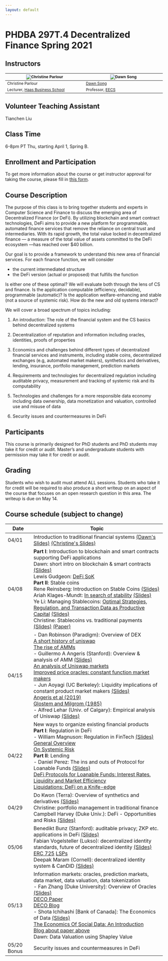 ```yaml
---
layout: default
---
```


# PHDBA 297T.4 Decentralized Finance Spring 2021

## Instructors

<table style="table-layout: fixed; font-size: 88%;">
  <thead>
    <tr>
      <th style="width: 25%;"><img src="https://vcresearch.berkeley.edu/sites/default/files/styles/faculty_photo_full/public/2018-01/christine_parlour.jpg?itok=MubDXnwu" alt="Christine Parlour"></th>
      <th style="width: 25%;"><img src="https://people.eecs.berkeley.edu/~dawnsong/dawn-berkeley.jpg" alt="Dawn Song"></th>
    </tr>
  </thead>
  <tbody>
    <tr>
      <td>Christine Parlour</td>
      <td><a href="https://people.eecs.berkeley.edu/~dawnsong/">Dawn Song</a></td>
    </tr>
    <tr>
      <td>Lecturer, <a href="http://haas.berkeley.edu/">Haas Business School</a></td>
      <td>Professor, <a href="https://eecs.berkeley.edu/">EECS</a></td>
    </tr>
  </tbody>
</table>

## Volunteer Teaching Assistant

Tianchen Liu

## Class Time

6-8pm PT Thu, starting April 1, Spring B.

## Enrollment and Participation

To get more information about the course or get instructor approval for taking the course, please fill in [this form](https://docs.google.com/forms/d/e/1FAIpQLScoLJB9CR5ZXcx6EgyYvgJkodQqslCEKpUh9GuhxOvrsuIytA/viewform).

## Course Description

The purpose of this class is to bring together students and experts in Computer Science and Finance to discuss the emerging area of Decentralized Finance (or DeFi). By utilizing blockchain and smart contract technologies, DeFi aims to provide a new platform for programmable, automated finance services that remove the reliance on central trust and intermediaries. With its rapid growth, the total value locked in decentralized finance — a measure of the total value of assets committed to the DeFi ecosystem —has reached over $40 billion.

Our goal is to provide a framework to understand this new area of financial services.  For each finance function, we will consider

- the current intermediated structure
- the DeFi version (actual or proposed) that fulfills the function

Is either one of these optimal?  We will evaluate both through the lens of CS and finance. Is the application computable (efficiency, decidable), programmable (automatic)?  Is the application welfare-enhancing and stable (not a source of systemic risk).  How do the new and old systems interact? 

We will cover a broad spectrum of topics including:

1. An introduction: The role of the financial system and the CS basics behind decentralized systems

2. Decentralization of reputation and information including oracles, identities, proofs of properties

3. Economics and challenges behind different types of decentralized financial services and instruments, including stable coins, decentralized exchanges (e.g, automated market makers), synthetics and derivatives, lending, insurance, portfolio management, prediction markets

4. Requirements and technologies for decentralized regulation including auditable privacy, measurement and tracking of systemic risk and its computability

5. Technologies and challenges for a more responsible data economy including data ownership, data monetization and valuation, controlled use and misuse of data

6. Security issues and countermeasures in DeFi

## Participants

This course is primarily designed for PhD students and PhD students may take it for credit or audit.  Master’s and undergraduate students with permission may take it for credit or audit.

## Grading

Students who wish to audit must attend ALL sessions. Students who take it for credit will be required to also produce a short writeup on an aspect of the course that focuses on an open research question in this area. The writeup is due on May 14.

## Course schedule (subject to change)

Date | Topic 
-----|------
04/01 | Introduction to traditional financial systems [(Dawn's Slides)](https://drive.google.com/file/d/1l2HvMqFm_bo9dAoSVDhc84WKY-s9BHO7/view?usp=sharing) [(Christine's Slides)](https://drive.google.com/file/d/1zh-4cxx5c1xmzWVRfvkqLgxvCPj2eiIg/view?usp=sharing)
04/08 | **Part I**: Introduction to blockchain and smart contracts supporting DeFi applications <br/> Dawn: short intro on blockchain & smart contracts [(Slides)](https://drive.google.com/file/d/1YWz2ZCm7JWC3YmYiC6Fo3c_WgXfLkCVn/view?usp=sharing) <br/> Lewis Gudgeon: [DeFi SoK](https://arxiv.org/abs/2101.08778) <br/> **Part II**: Stable coins <br/> Rene Reinsberg: Introduction on Stable Coins [(Slides)](https://drive.google.com/file/d/1vVaeBMBIODJdbF3Zb_JDiU8hfAG589So/view?usp=sharing) <br/> Ariah Klages-Mundt: [In search of stability](https://arxiv.org/abs/2006.12388) [(Slides)](https://drive.google.com/file/d/1M2dj65Mh6jWpvdWOGNZsWaIH-vn6fy_F/view?usp=sharing) <br/> Ye Li: Managing Stablecoins: [Optimal Strategies, Regulation, and Transaction Data as Productive Capital](https://papers.ssrn.com/sol3/papers.cfm?abstract_id=3757083) [(Slides)](https://drive.google.com/file/d/1Ixq6rtNis3RxVDnjM52GL5klGnTNNgrH/view?usp=sharing) <br/> Christine: Stablecoins vs. traditional payments [(Slides)](https://drive.google.com/file/d/1FGPbycbWavRnwVG0S79jmnHXbP9m5y4k/view?usp=sharing) [(Paper)](https://papers.ssrn.com/sol3/papers.cfm?abstract_id=3711777)  
04/15 | - Dan Robinson (Paradigm): Overview of DEX <br/> [A short history of uniswap](https://uniswap.org/blog/uniswap-history/) <br/> [The rise of AMMs](https://medium.com/dragonfly-research/what-explains-the-rise-of-amms-7d008af1c399) <br/> - Guillermo A Angeris (Stanford): Overview & analysis of AMM [(Slides)](https://drive.google.com/file/d/1XICw-rKaWoZgWQWl5r2Ihkn0wUnQzNty/view?usp=sharing) <br/> [An analysis of Uniswap markets](https://arxiv.org/abs/1911.03380) <br/> [Improved price oracles: constant function market makers](https://arxiv.org/abs/2003.10001)  <br/> - Jun Aoyagi (UC Berkeley): Liquidity implications of constant product market makers [(Slides)](https://drive.google.com/file/d/1vjYKso-fF5HlmfOnqoa5JyUAeXjHOssA/view?usp=sharing) <br/> [Angeris et al (2019)](https://papers.ssrn.com/sol3/papers.cfm?abstract_id=3602203) <br/> [Glostem and Milgrom (1985)](https://www.sciencedirect.com/science/article/pii/0304405X85900443) <br/> - Alfred Lehar (Univ. of Calgary): Empirical analysis of Uniswap [(Slides)](https://drive.google.com/file/d/1ZteucrBVxcllvQuurj8LTu1_aeY_EdHt/view?usp=sharing)
04/22 | New ways to organize existing financial products <br/> **Part I**: Regulation in DeFi  <br/> - William Magnuson: Regulation in FinTech [(Slides)](https://drive.google.com/file/d/132yzT1lr9x50H2KNSQrp_4_s5kSE_0S3/view?usp=sharing) <br/> [General Overview](https://papers.ssrn.com/sol3/papers.cfm?abstract_id=3148036) <br/> [On Systemic Risk](https://papers.ssrn.com/sol3/papers.cfm?abstract_id=3027525)  <br/> **Part II**: Lending <br/> - Daniel Perez: The ins and outs of Protocol for Loanable Funds [(Slides)](https://daniel.perez.sh/talks/2021/plfs) <br/> [DeFi Protocols for Loanable Funds: Interest Rates, Liquidity and Market Efficiency](https://arxiv.org/abs/2006.13922) <br/> [Liquidations: DeFi on a Knife-edge](https://arxiv.org/abs/2009.13235) 
04/29 | Do Kwon (Terra): Overview of synthetics and derivatives [(Slides)](https://drive.google.com/file/d/1gEKcG0lWDkY-hpdkylSHtYm_63iDjalZ/view?usp=sharing) <br/>Christine: portfolio management in traditional finance <br/> Campbell Harvey (Duke Univ.): DeFi - Opportunities and Risks [(Slides)](https://drive.google.com/file/d/1bhqPCwRku_KkB3rUxITf6-9YEC17DkUa/view?usp=sharing)
05/06 | Benedikt Bunz (Stanford): auditable privacy; ZKP etc. applications in DeFi [(Slides)](https://drive.google.com/file/d/1ioOEUMAG79ly0Z3xwc_fmKsykpnkhgtH/view?usp=sharing) <br/> Fabian Vogelsteller (Lukso): decentralized identity standards, future of decentralized identity [(Slides)](https://drive.google.com/file/d/1BMpdbJdUnxjCZ1haS8VpoUsQMI6v9tJT/view?usp=sharing) [ERC 725](https://github.com/ERC725Alliance/ERC725/blob/master/docs/ERC-725.md) [LSPs](https://github.com/lukso-network/LIPs/tree/master/LSPs) <br/> Deepak Maram (Cornell): decentralized identity system & CanDID [(Slides)](https://drive.google.com/file/d/1eKM4JpQawGjHR5Iy-PGgzaDnzr2wX-3k/view?usp=sharing)
05/13 | Information markets: oracles, prediction markets, data market, data valuation, data tokenization <br/> - Fan Zhang [Duke University]: Overview of Oracles [(Slides)](https://drive.google.com/file/d/1t3uwN88MCpmBPRPdKCoVVvXtXF3VFKMe/view?usp=sharing) <br/> [DECO Paper](https://arxiv.org/abs/1909.00938) <br/> [DECO Blog](https://hackingdistributed.com/2019/09/03/DECO/) <br/> - Shota Ichihashi [Bank of Canada]: The Economics of Data [(Slides)](https://drive.google.com/file/d/1MIP5h_ZGpzbWP8ZEtvZd2Ii0z85mMQtR/view?usp=sharing) <br/> [The Economics Of Social Data: An Introduction](https://cowles.yale.edu/sites/default/files/files/pub/d21/d2171-r.pdf) <br/> [Blog about paper above](https://voxeu.org/article/economics-social-data) <br/> Dawn: Data Valuation using Shapley Value
05/20 Bonus | Security issues and countermeasures in DeFi
